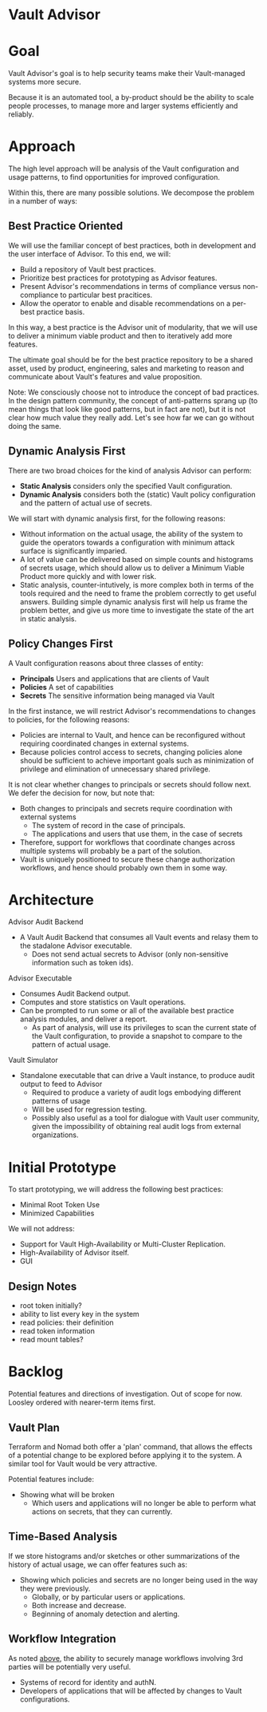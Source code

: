 # Vault Advisor

# Goal

Vault Advisor's goal is to help security teams make their Vault-managed systems more secure.

Because it is an automated tool, a by-product should be the ability to scale people processes, to manage more and larger systems efficiently and reliably.

# Approach

The high level approach will be analysis of the Vault configuration and usage patterns, to find opportunities for improved configuration.

Within this, there are many possible solutions. We decompose the problem in a number of ways:

## Best Practice Oriented

We will use the familiar concept of best practices, both in development and the user interface of Advisor. To this end, we will:

* Build a repository of Vault best practices.
* Prioritize best practices for prototyping as Advisor features.
* Present Advisor's recommendations in terms of compliance versus non-compliance to particular best pracitices.
* Allow the operator to enable and disable recommendations on a per-best practice basis.

In this way, a best practice is the Advisor unit of modularity, that we will use to deliver a minimum viable product and then to iteratively add more features.

The ultimate goal should be for the best practice repository to be a shared asset, used by product, engineering, sales and marketing to reason and communicate about Vault's features and value proposition.

Note: We consciously choose not to introduce the concept of bad practices. In the design pattern community, the concept of anti-patterns sprang up (to mean things that look like good patterns, but in fact are not), but it is not clear how much value they really add. Let's see how far we can go without doing the same.

## Dynamic Analysis First

There are two broad choices for the kind of analysis Advisor can perform:

- **Static Analysis** considers only the specified Vault configuration.
- **Dynamic Analysis** considers both the (static) Vault policy configuration and the pattern of actual use of secrets.

We will start with dynamic analysis first, for the following reasons:

* Without information on the actual usage, the ability of the system to guide the operators towards a configuration with minimum attack surface is significantly imparied.
* A lot of value can be delivered based on simple counts and histograms of secrets usage, which should allow us to deliver a Minimum Viable Product more quickly and with lower risk.
* Static analysis, counter-intutively, is more complex both in terms of the tools required and the need to frame the problem correctly to get useful answers. Building simple dynamic analysis first will help us frame the problem better, and give us more time to investigate the state of the art in static analysis.

## Policy Changes First

A Vault configuration reasons about three classes of entity:

* **Principals** Users and applications that are clients of Vault
* **Policies** A set of capabilities
* **Secrets** The sensitive information being managed via Vault

In the first instance, we will restrict Advisor's recommendations to changes to policies, for the following reasons:

* Policies are internal to Vault, and hence can be reconfigured without requiring coordinated changes in external systems.
* Because policies control access to secrets, changing policies alone should be sufficient to achieve important goals such as minimization of privilege and elimination of unnecessary shared privilege.

It is not clear whether changes to principals or secrets should follow next. We defer the decision for now, but note that:

* Both changes to principals and secrets require coordination with external systems
  - The system of record in the case of principals.
  - The applications and users that use them, in the case of secrets
* Therefore, support for workflows that coordinate changes across multiple systems will probably be a part of the solution.
* Vault is uniquely positioned to secure these change authorization workflows, and hence should probably own them in some way.

# Architecture

Advisor Audit Backend
* A Vault Audit Backend that consumes all Vault events and relasy them to the stadalone Advisor executable.
  - Does not send actual secrets to Advisor (only non-sensitive information such as token ids).

Advisor Executable
* Consumes Audit Backend output.
* Computes and store statistics on Vault operations.
* Can be prompted to run some or all of the available best practice analysis modules, and deliver a report.
  - As part of analysis, will use its privileges to scan the current state of the Vault configuration, to provide a snapshot to compare to the pattern of actual usage.

Vault Simulator
* Standalone executable that can drive a Vault instance, to produce audit output to feed to Advisor
  - Required to produce a variety of audit logs embodying different patterns of usage
  - Will be used for regression testing.
  - Possibly also useful as a tool for dialogue with Vault user community, given the impossibility of obtaining real audit logs from external organizations.

# Initial Prototype

To start prototyping, we will address the following best practices:

* Minimal Root Token Use
* Minimized Capabilities

We will not address:

* Support for Vault High-Availability or Multi-Cluster Replication.
* High-Availability of Advisor itself.
* GUI

## Design Notes

* root token initially?
* ability to list every key in the system
* read policies: their definition
* read token information
* read mount tables?

# Backlog

Potential features and directions of investigation. Out of scope for now. Loosley ordered with nearer-term items first.

## Vault Plan

Terraform and Nomad both offer a 'plan' command, that allows the effects of a potential change to be explored before applying it to the system. A similar tool for Vault would be very attractive.

Potential features include:

* Showing what will be broken
  - Which users and applications will no longer be able to perform what actions on secrets, that they can currently.

## Time-Based Analysis

If we store histograms and/or sketches or other summarizations of the history of actual usage, we can offer features such as:

* Showing which policies and secrets are no longer being used in the way they were previously.
  - Globally, or by particular users or applications.
  - Both increase and decrease.
  - Beginning of anomaly detection and alerting.

## Workflow Integration

As noted [above](#policy-changes-first), the ability to securely manage workflows involving 3rd parties will be potentially very useful.

* Systems of record for identity and authN.
* Developers of applications that will be affected by changes to Vault configurations.
